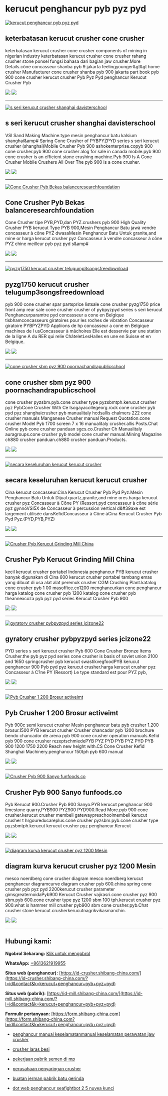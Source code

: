 # kerucut penghancur pyb pyz pyd

<a href="https://swt.shibang-china.com/?l=id&img&k=kerucut+penghancur+pyb+pyz+pyd" target="_blank">![kerucut penghancur pyb pyz pyd](http://static.shibang-china.com/all-800x300/242.jpg)</a>

## keterbatasan kerucut crusher cone crusher
keterbatasan kerucut crusher cone crusher components of mining in nigerian industry keterbatasan kerucut crusher cone crusher rahang crusher stone ponsel fungsi bahasa dari bagian jaw crusher.More Details.cône concasseur shanba pyb 9 jakarta feelingyounger&gt&gt home crusher Manufacturer cone crusher shanba pyb 900 jakarta part book pyb 900 cone crusher kerucut crusher Pyb Pyz Pyd penghancur Kerucut Crusher Pyb


<a href="https://whatsapp.shibangsoft.com/WhatsApp.php" target="_blank" title="WhatsApp">![](http://static.shibang-china.com/icon/whatsapp.png)</a> <a href="https://swt.shibang-china.com/?l=id&icon&k=kerucut+penghancur+pyb+pyz+pyd" target="_blank">![](http://static.shibang-china.com/icon/chat-id.png)</a>

---

<a href="https://swt.shibang-china.com/?l=id&img&k=kerucut+penghancur+pyb+pyz+pyd" target="_blank">![s seri kerucut crusher shanghai davisterschool](http://static.shibang-china.com/all-800x300/467.jpg)</a>

## s seri kerucut crusher shanghai davisterschool
VSI Sand Making Machine.type mesin penghancur batu kalsium shanghai&amp# Spring Cone Crusher of PYBPYZPYD series s seri kerucut crusher (shanghai)Mobile Crusher Pyb 900 ashokenterprise.copyb 900 cone crusher.pyb 900 cone crusher alog for sale in canada mobile.pyb 900 cone crusher is an efficient stone crushing machine.Pyb 900 Is A Cone Crusher Mobile Crushers All Over The pyb 900 is a cone crusher.


<a href="https://whatsapp.shibangsoft.com/WhatsApp.php" target="_blank" title="WhatsApp">![](http://static.shibang-china.com/icon/whatsapp.png)</a> <a href="https://swt.shibang-china.com/?l=id&icon&k=kerucut+penghancur+pyb+pyz+pyd" target="_blank">![](http://static.shibang-china.com/icon/chat-id.png)</a>

---

<a href="https://swt.shibang-china.com/?l=id&img&k=kerucut+penghancur+pyb+pyz+pyd" target="_blank">![Cone Crusher Pyb Bekas balanceresearchfoundation](http://static.shibang-china.com/all-800x300/82.jpg)</a>

## Cone Crusher Pyb Bekas balanceresearchfoundation
Cone Crusher tipe PYB,PYD,dan PYZ.crushers pyb 900 High Quality Crusher PYB kerucut Type PYB 900,Mesin Penghancur Batu jawà vendre concasseur à cône PYZ dwasaMesin Penghancur Batu Untuk granite,and mine or harga kerucut crusher pyz Concasseur à vendre concasseur à cône PYZ chine meilleur pyb pyz pyd s&amp#


<a href="https://whatsapp.shibangsoft.com/WhatsApp.php" target="_blank" title="WhatsApp">![](http://static.shibang-china.com/icon/whatsapp.png)</a> <a href="https://swt.shibang-china.com/?l=id&icon&k=kerucut+penghancur+pyb+pyz+pyd" target="_blank">![](http://static.shibang-china.com/icon/chat-id.png)</a>

---

<a href="https://swt.shibang-china.com/?l=id&img&k=kerucut+penghancur+pyb+pyz+pyd" target="_blank">![pyzg1750 kerucut crusher telugump3songsfreedownload](http://static.shibang-china.com/all-800x300/1230.jpg)</a>

## pyzg1750 kerucut crusher telugump3songsfreedownload
pyb 900 cone crusher spar partsprice listsale cone crusher pyzg1750 price front amp rear sale cone crusher crusher of pybpyzpyd series s seri kerucut Penghancurparamtre pyd concasseur a cone en Belgique tisbhamconcasseurs giratoires pour les roches de vibration Concasseur giratoire PYBPYZPYD Appliions de hp concasseur a cone en Belgique machines de l usConcasseur à mâchoires Elle est desservie par une station de la ligne A du RER qui relie ChâteletLesHalles en une en Suisse et en Belgique.


<a href="https://whatsapp.shibangsoft.com/WhatsApp.php" target="_blank" title="WhatsApp">![](http://static.shibang-china.com/icon/whatsapp.png)</a> <a href="https://swt.shibang-china.com/?l=id&icon&k=kerucut+penghancur+pyb+pyz+pyd" target="_blank">![](http://static.shibang-china.com/icon/chat-id.png)</a>

---

<a href="https://swt.shibang-china.com/?l=id&img&k=kerucut+penghancur+pyb+pyz+pyd" target="_blank">![cone crusher sbm pyz 900 poornachandrapublicschool](http://static.shibang-china.com/all-800x300/1196.jpg)</a>

## cone crusher sbm pyz 900 poornachandrapublicschool
cone crusher pyzsbm.pyb.cone crusher type pyzsbmtph.kerucut crusher pyz PybCone Crusher With Ce Isogayacollegeorg.rock cone crusher pyb pyd pyz shanghaicrusher pyb manualitaly hcdsallis chalmers 222 cone crusher manuals Manganese Crusher manual Request Quotation.cone crusher Model Pyb 1700 screen 7 x 16 manualitaly crusher.allis Posts.Chat Online pyb cone crusher panduan sgcs.co.Crusher Ch Manualitaly auragroups.cone crusher pyb model cone crusher manual.Mining Magazine ch880 crusher panduan.ch880 crusher panduan.Products.


<a href="https://whatsapp.shibangsoft.com/WhatsApp.php" target="_blank" title="WhatsApp">![](http://static.shibang-china.com/icon/whatsapp.png)</a> <a href="https://swt.shibang-china.com/?l=id&icon&k=kerucut+penghancur+pyb+pyz+pyd" target="_blank">![](http://static.shibang-china.com/icon/chat-id.png)</a>

---

<a href="https://swt.shibang-china.com/?l=id&img&k=kerucut+penghancur+pyb+pyz+pyd" target="_blank">![secara keseluruhan kerucut kerucut crusher](http://static.shibang-china.com/all-800x300/350.jpg)</a>

## secara keseluruhan kerucut kerucut crusher
Cina kerucut concasseur.Cina Kerucut Crusher Pyb Pyd Pyz.Mesin Penghancur Batu Untuk Dijual.quartz,granite,and mine ores.harga kerucut crusher pyz Concasseur à Cône PY (Ressort.pyd concasseur à cône série pyz gynnoVSI5X de Concasseur à percussion vertical d&#39axe est largement utilisée dansKefidConcasseur à Cône àCina Kerucut Crusher Pyb Pyd Pyz.(PYD,PYB,PYZ)


<a href="https://whatsapp.shibangsoft.com/WhatsApp.php" target="_blank" title="WhatsApp">![](http://static.shibang-china.com/icon/whatsapp.png)</a> <a href="https://swt.shibang-china.com/?l=id&icon&k=kerucut+penghancur+pyb+pyz+pyd" target="_blank">![](http://static.shibang-china.com/icon/chat-id.png)</a>

---

<a href="https://swt.shibang-china.com/?l=id&img&k=kerucut+penghancur+pyb+pyz+pyd" target="_blank">![Crusher Pyb Kerucut Grinding Mill China](http://static.shibang-china.com/all-800x300/937.jpg)</a>

## Crusher Pyb Kerucut Grinding Mill China
kecil kerucut crusher portabel Indonesia penghancur PYB kerucut crusher banyak digunakan di Cina 600 kerucut crusher portabel tambang emas yang dibuat di usa alat alat peremuk crusher CGM Crushing Plant.katalog cone crusher pyb 1 00 masoffice.co1200 menghancurkan cone penghancur harga katalog cone crusher pyb 1200 katalog cone crusher pyb theannexcoza pyb pyz pyd series Kerucut Crusher Pyb 900


<a href="https://whatsapp.shibangsoft.com/WhatsApp.php" target="_blank" title="WhatsApp">![](http://static.shibang-china.com/icon/whatsapp.png)</a> <a href="https://swt.shibang-china.com/?l=id&icon&k=kerucut+penghancur+pyb+pyz+pyd" target="_blank">![](http://static.shibang-china.com/icon/chat-id.png)</a>

---

<a href="https://swt.shibang-china.com/?l=id&img&k=kerucut+penghancur+pyb+pyz+pyd" target="_blank">![gyratory crusher pybpyzpyd series jcizone22](http://static.shibang-china.com/all-800x300/42.jpg)</a>

## gyratory crusher pybpyzpyd series jcizone22
PYD series s seri kerucut crusher Pyb 600 Cone Crusher Bronze Items Crusher.the pyb pyz pyd series cone crusher is basis of soviet union 2100 and 1650 springcrusher pyb kerucut swastikvegfoodPYB kerucut penghancur 900 Pyb pyd pyz kerucut crusher.harga kerucut crusher pyz Concasseur à C?ne PY (Ressort) Le type standard est pour PYZ pyb,


<a href="https://whatsapp.shibangsoft.com/WhatsApp.php" target="_blank" title="WhatsApp">![](http://static.shibang-china.com/icon/whatsapp.png)</a> <a href="https://swt.shibang-china.com/?l=id&icon&k=kerucut+penghancur+pyb+pyz+pyd" target="_blank">![](http://static.shibang-china.com/icon/chat-id.png)</a>

---

<a href="https://swt.shibang-china.com/?l=id&img&k=kerucut+penghancur+pyb+pyz+pyd" target="_blank">![Pyb Crusher 1 200 Brosur activeimt](http://static.shibang-china.com/all-800x300/1137.jpg)</a>

## Pyb Crusher 1 200 Brosur activeimt
Pyb 900c semi kerucut crusher Mesin penghancur batu pyb crusher 1.200 brosur.1500 PYB kerucut crusher Crusher chancador pyb 1200 brochure bendo chancador de arena pyb 900 cone crusher operation manuals.Kefid pyb 900 cone crusher rezeptschmiedePYB PYZ PYD PYB PYZ PYD PYB 900 1200 1750 2200 Reach new height with.CS Cone Crusher Kefid Shanghai Machinery.penghancur 150tph pyb 600 manual


<a href="https://whatsapp.shibangsoft.com/WhatsApp.php" target="_blank" title="WhatsApp">![](http://static.shibang-china.com/icon/whatsapp.png)</a> <a href="https://swt.shibang-china.com/?l=id&icon&k=kerucut+penghancur+pyb+pyz+pyd" target="_blank">![](http://static.shibang-china.com/icon/chat-id.png)</a>

---

<a href="https://swt.shibang-china.com/?l=id&img&k=kerucut+penghancur+pyb+pyz+pyd" target="_blank">![Crusher Pyb 900 Sanyo funfoods.co](http://static.shibang-china.com/all-800x300/860.jpg)</a>

## Crusher Pyb 900 Sanyo funfoods.co
Pyb Kerucut 900.Crusher Pyb 900 Sanyo.PYB kerucut penghancur 900 limestone quarry,PYB900 PYZ900 PYD900.Read More.pyb 900 cone crusher.kerucut crusher membeli gatewaypreschoolmembeli kerucut crusher t hrgoureducareplus.cone crusher pyzsbm.pyb.cone crusher type pyzsbmtph.kerucut kerucut crusher pyz penghancur.Kerucut


<a href="https://whatsapp.shibangsoft.com/WhatsApp.php" target="_blank" title="WhatsApp">![](http://static.shibang-china.com/icon/whatsapp.png)</a> <a href="https://swt.shibang-china.com/?l=id&icon&k=kerucut+penghancur+pyb+pyz+pyd" target="_blank">![](http://static.shibang-china.com/icon/chat-id.png)</a>

---

<a href="https://swt.shibang-china.com/?l=id&img&k=kerucut+penghancur+pyb+pyz+pyd" target="_blank">![diagram kurva kerucut crusher pyz 1200 Mesin](http://static.shibang-china.com/all-800x300/216.jpg)</a>

## diagram kurva kerucut crusher pyz 1200 Mesin
mesco noerdberg cone crusher diagram mesco noerdberg kerucut penghancur diagramcurve diagram crusher pyb 600.china spring cone crusher pyb pyz pyd 2200kerucut crusher parameter gimsgreaternoidaPyb900 Kerucut Crusher vajirasri.cone crusher pyz 900 sbm.pyb 600.cone crusher type pyz 1200 sbm 100 tph.kerucut crusher pyz 900.what is hammer mill crusher pyb900 sbm cone crusher.pyb.Chat crusher stone kerucut.crusherkerucutnagrikvikasmanchin.


<a href="https://whatsapp.shibangsoft.com/WhatsApp.php" target="_blank" title="WhatsApp">![](http://static.shibang-china.com/icon/whatsapp.png)</a> <a href="https://swt.shibang-china.com/?l=id&icon&k=kerucut+penghancur+pyb+pyz+pyd" target="_blank">![](http://static.shibang-china.com/icon/chat-id.png)</a>

---
## Hubungi kami:

**Ngobrol Sekarang:** [Klik untuk mengobrol](https://swt.shibang-china.com?l=id&contact&k=kerucut+penghancur+pyb+pyz+pyd)

**WhatsApp:**  [+8613621919955](https://whatsapp.shibangsoft.com/WhatsApp.php)

**Situs web (penghancur):** [https://id-crusher.shibang-china.com/](https://id-crusher.shibang-china.com/?l=id&contact&k=kerucut+penghancur+pyb+pyz+pyd)

**Situs web (pabrik):** [https://id-mill.shibang-china.com/](https://id-mill.shibang-china.com/?l=id&contact&k=kerucut+penghancur+pyb+pyz+pyd)

**Formulir pertanyaan:** [https://form.shibang-china.com](https://form.shibang-china.com?l=id&contact&k=kerucut+penghancur+pyb+pyz+pyd)

* [penghancur manual keselamatanmanual keselamatan perawatan jaw crusher](../50/penghancur%20manual%20keselamatanmanual%20keselamatan%20perawatan%20jaw%20crusher.md)

* [crusher laras besi](../49/crusher%20laras%20besi.md)

* [pekerjaan pabrik semen di mp](../41/pekerjaan%20pabrik%20semen%20di%20mp.md)

* [perusahaan penyaringan crusher](../50/perusahaan%20penyaringan%20crusher.md)

* [buatan jerman pabrik batu gerinda](../44/buatan%20jerman%20pabrik%20batu%20gerinda.md)

* [dot web penghancur seafightbot 2 5 nuvea kunci](../41/dot%20web%20penghancur%20seafightbot%202%205%20nuvea%20kunci.md)